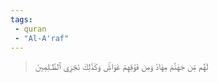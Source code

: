 ```yaml
---
tags: 
 - quran 
 - "Al-A'raf"
---
```


> لَهُم مِّن جَهَنَّمَ مِهَادٞ وَمِن فَوۡقِهِمۡ غَوَاشٖۚ وَكَذَٰلِكَ نَجۡزِي ٱلظَّـٰلِمِينَ
